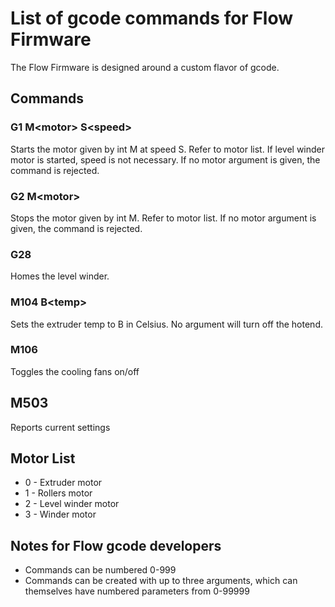 # List of gcode commands for Flow Firmware
The Flow Firmware is designed around a custom flavor of gcode.

## Commands

### G1 M\<motor\> S\<speed\>
Starts the motor given by int M at speed S. Refer to motor list. If level winder motor is started, speed is not necessary. If no motor argument is given, the command is rejected.

### G2 M\<motor\>
Stops the motor given by int M. Refer to motor list. If no motor argument is given, the command is rejected.

### G28
Homes the level winder.

### M104 B\<temp\>
Sets the extruder temp to B in Celsius. No argument will turn off the hotend.

### M106
Toggles the cooling fans on/off

## M503
Reports current settings

## Motor List
- 0 - Extruder motor
- 1 - Rollers motor
- 2 - Level winder motor
- 3 - Winder motor

## Notes for Flow gcode developers
- Commands can be numbered 0-999
- Commands can be created with up to three arguments, which can themselves have numbered parameters from 0-99999
